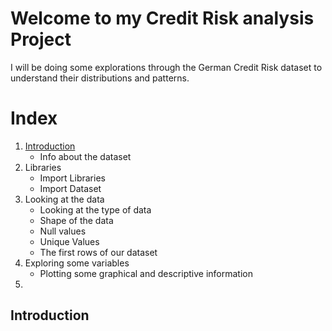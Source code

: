 # Welcome to my Credit Risk analysis Project

I will be doing some explorations through the German Credit Risk dataset to understand their distributions and patterns.

# Index

1. [Introduction](Introduction-)
    - Info about the dataset
2. Libraries
    - Import Libraries
    - Import Dataset
3. Looking at the data
    - Looking at the type of data
    - Shape of the data
    - Null values
    - Unique Values
    - The first rows of our dataset
4. Exploring some variables
    - Plotting some graphical and descriptive information
5. 


## Introduction 